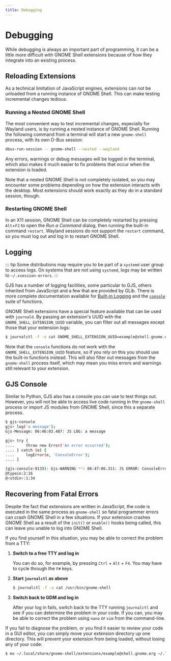 ```yaml
---
title: Debugging
---
```


# Debugging

While debugging is always an important part of programming, it can be a little more difficult with GNOME Shell extensions because of how they integrate into an existing process. 

## Reloading Extensions

As a technical limitation of JavaScript engines, extensions can not be unloaded from a running instance of GNOME Shell. This can make testing incremental changes tedious.

### Running a Nested GNOME Shell

The most convenient way to test incremental changes, especially for Wayland users, is by running a nested instance of GNOME Shell. Running the following command from a terminal will start a new `gnome-shell` process, with its own D-Bus session:

```sh
dbus-run-session -- gnome-shell --nested --wayland
```

Any errors, warnings or debug messages will be logged in the terminal, which also makes it much easier to fix problems that occur when the extension is loaded.

Note that a nested GNOME Shell is not completely isolated, so you may encounter some problems depending on how the extension interacts with the desktop. Most extensions should work exactly as they do in a standard session, though.

### Restarting GNOME Shell

In an X11 session, GNOME Shell can be completely restarted by pressing `Alt`+`F2` to open the *Run a Command* dialog, then running the built-in command `restart`. Wayland sessions do not support the `restart` command, so you must log out and log in to restart GNOME Shell.

## Logging

::: tip
Some distributions may require you to be part of a `systemd` user group to access logs. On systems that are not using `systemd`, logs may be written to `~/.xsession-errors`.
:::

GJS has a number of logging facilities, some particular to GJS, others inherited from JavaScript and a few that are provided by GLib. There is more complete documentation available for [Built-in Logging][logging-docs] and the [`console`][console-docs] suite of functions.

GNOME Shell extensions have a special feature available that can be used with `journald`. By passing an extension's UUID with the `GNOME_SHELL_EXTENSION_UUID` variable, you can filter out all messages except those that your extension logs:

```sh
$ journalctl -f -o cat GNOME_SHELL_EXTENSION_UUID=example@shell.gnome.org
```

Note that the `console` functions do not work with the `GNOME_SHELL_EXTENSION_UUID` feature, so if you rely on this you should use the built-in functions instead. This will also filter out messages from the `gnome-shell` process itself, which may mean you miss errors and warnings still relevant to your extension.

## GJS Console

Similar to Python, GJS also has a console you can use to test things out. However, you will not be able to access live code running in the `gnome-shell` process or import JS modules from GNOME Shell, since this a separate process.

```sh
$ gjs-console
gjs> log('a message');
Gjs-Message: 06:46:03.487: JS LOG: a message

gjs> try {
....     throw new Error('An error occurred');
.... } catch (e) {
....     logError(e, 'ConsoleError');
.... }

(gjs-console:9133): Gjs-WARNING **: 06:47:06.311: JS ERROR: ConsoleError: Error: An error occurred
@typein:2:16
@<stdin>:1:34
```

## Recovering from Fatal Errors

Despite the fact that extensions are written in JavaScript, the code is executed in the same process as `gnome-shell` so fatal programmer errors can crash GNOME Shell in a few situations. If your extension crashes GNOME Shell as a result of the `init()` or `enable()` hooks being called, this can leave you unable to log into GNOME Shell.

If you find yourself in this situation, you may be able to correct the problem from a TTY:

 1. **Switch to a free TTY and log in**

    You can do so, for example, by pressing `Ctrl` + `Alt` + `F4`. You may have to cycle through the `F#` keys.

 2. **Start `journalctl` as above**

    ```sh
    $ journalctl -f -o cat /usr/bin/gnome-shell
    ```

 3. **Switch back to GDM and log in**

    After your log in fails, switch back to the TTY running `journalctl` and see if you can determine the problem in your code. If you can, you may be able to correct the problem using `nano` or `vim` from the command-line.

If you fail to diagnose the problem, or you find it easier to review your code in a GUI editor, you can simply move your extension directory up one directory. This will prevent your extension from being loaded, without losing any of your code:

```sh
$ mv ~/.local/share/gnome-shell/extensions/example@shell.gnome.org ~/.local/share/gnome-shell/
```


[console-standard]: https://console.spec.whatwg.org/
[console-docs]: https://gjs-docs.gnome.org/gjs/console.md
[logging-docs]: https://gjs-docs.gnome.org/gjs/logging.md
